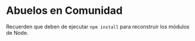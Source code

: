 # Abuelos en Comunidad

Recuerden que deben de ejecutar ```npm install``` para reconstruir los módulos de Node.
